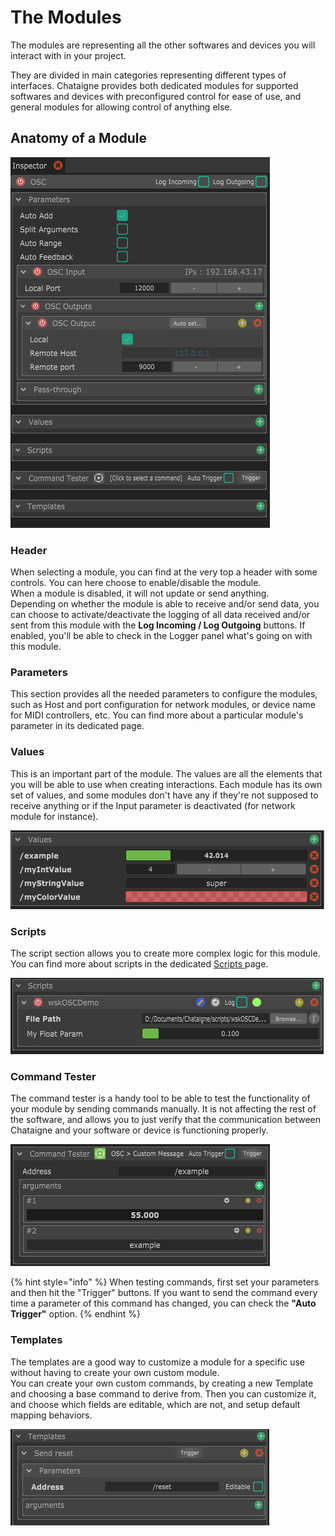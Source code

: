 # The Modules

The modules are representing all the other softwares and devices you will interact with in your project.

They are divided in main categories representing different types of interfaces. Chataigne provides both dedicated modules for supported softwares and devices with preconfigured control for ease of use, and general modules for allowing control of anything else.

## Anatomy of a Module

![The Inspector view of an OSC Module](../.gitbook/assets/osc.png)

### Header

When selecting a module, you can find at the very top a header with some controls. You can here choose to enable/disable the module.  
When a module is disabled, it will not update or send anything.  
Depending on whether the module is able to receive and/or send data, you can choose to activate/deactivate the logging of all data received and/or sent from this module with the **Log Incoming / Log Outgoing** buttons. If enabled, you'll be able to check in the Logger panel what's going on with this module.

### Parameters

This section provides all the needed parameters to configure the modules, such as Host and port configuration for network modules, or device name for MIDI controllers, etc. You can find more about a particular module's parameter in its dedicated page.

### Values

This is an important part of the module. The values are all the elements that you will be able to use when creating interactions. Each module has its own set of values, and some modules don't have any if they're not supposed to receive anything or if the Input parameter is deactivated \(for network module for instance\).

![](../.gitbook/assets/osc_values.png)

### Scripts

The script section allows you to create more complex logic for this module. You can find more about scripts in the dedicated [Scripts ](../scripting/untitled.md)page.

![](../.gitbook/assets/module_scripts.png)

### Command Tester

The command tester is a handy tool to be able to test the functionality of your module by sending commands manually. It is not affecting the rest of the software, and allows you to just verify that the communication between Chataigne and your software or device is functioning properly.

![](../.gitbook/assets/command-tester.png)

{% hint style="info" %}
When testing commands, first set your parameters and then hit the "Trigger" buttons. If you want to send the command every time a parameter of this command has changed, you can check the **"Auto Trigger"** option.
{% endhint %}

### Templates

The templates are a good way to customize a module for a specific use without having to create your own custom module.  
You can create your own custom commands, by creating a new Template and choosing a base command to derive from. Then you can customize it, and choose which fields are editable, which are not, and setup default mapping behaviors.

![](../.gitbook/assets/template.png)

